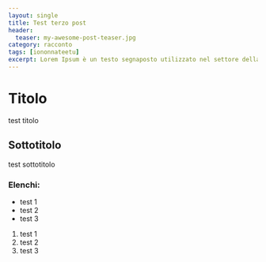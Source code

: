 ```yaml
---
layout: single
title: Test terzo post
header:
  teaser: my-awesome-post-teaser.jpg
category: racconto
tags: [iononnateetu]
excerpt: Lorem Ipsum è un testo segnaposto utilizzato nel settore della tipografia e della stampa. Lorem Ipsum è considerato il testo segnaposto standard sin dal sedicesimo secolo, quando un anonimo tipografo prese una cassetta di caratteri e li assemblò per preparare un testo campione. È sopravvissuto non solo a più di cinque secoli, ma anche al passaggio alla videoimpaginazione, pervenendoci sostanzialmente inalterato. Fu reso popolare, negli anni ’60, con la diffusione dei fogli di caratteri trasferibili “Letraset”, che contenevano passaggi del Lorem Ipsum, e più recentemente da software di impaginazione come Aldus PageMaker, che includeva versioni del Lorem Ipsum...
---
```


# Titolo

test titolo

## Sottotitolo

test sottotitolo

### Elenchi:

* test 1
* test 2
* test 3
 
1. test 1
2. test 2
3. test 3


